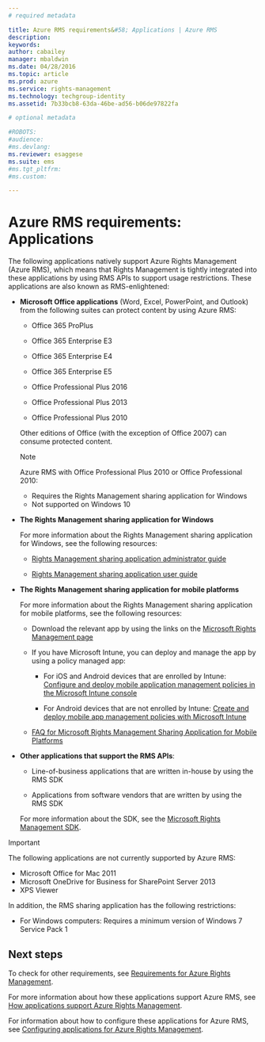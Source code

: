 ```yaml
---
# required metadata

title: Azure RMS requirements&#58; Applications | Azure RMS
description:
keywords:
author: cabailey
manager: mbaldwin
ms.date: 04/28/2016
ms.topic: article
ms.prod: azure
ms.service: rights-management
ms.technology: techgroup-identity
ms.assetid: 7b33bcb8-63da-46be-ad56-b06de97822fa

# optional metadata

#ROBOTS:
#audience:
#ms.devlang:
ms.reviewer: esaggese
ms.suite: ems
#ms.tgt_pltfrm:
#ms.custom:

---
```



# Azure RMS requirements: Applications

The following applications natively support Azure Rights Management (Azure RMS), which means that Rights Management is tightly integrated into these applications by using RMS APIs to support usage restrictions. These applications are also known as RMS-enlightened:

-   **Microsoft Office applications** (Word, Excel, PowerPoint, and Outlook) from the following suites can protect content by using Azure RMS:

    -   Office 365 ProPlus

    -   Office 365 Enterprise E3

    -   Office 365 Enterprise E4

    -   Office 365 Enterprise E5

    -   Office Professional Plus 2016

    -   Office Professional Plus 2013

    -   Office Professional Plus 2010

    Other editions of Office (with the exception of Office 2007) can consume protected content.

    > [!NOTE]
    > Azure RMS with Office Professional Plus 2010 or Office Professional 2010:
    > 
    > -   Requires the Rights Management sharing application for Windows
    > -   Not supported on Windows 10

-   **The Rights Management sharing application for Windows**

    For more information about the Rights Management sharing application for Windows, see the following resources:

    -   [Rights Management sharing application administrator guide](../rms-client/sharing-app-admin-guide.md)

    -   [Rights Management sharing application user guide](../rms-client/sharing-app-user-guide.md)

-   **The Rights Management sharing application for mobile platforms**

    For more information about the Rights Management sharing application for mobile platforms, see the following resources:

    -   Download the relevant app by using the links on the [Microsoft Rights Management page](http://go.microsoft.com/fwlink/?LinkId=303970)

    -   If you have Microsoft Intune, you can deploy and manage the app by using a policy managed app: 

	    -   For iOS and Android devices that are enrolled by Intune: [Configure and deploy mobile application management policies in the Microsoft Intune console](intune/deploy-use/configure-and-deploy-mobile-application-management-policies-in-the-microsoft-intune-console)

	    -   For Android devices that are not enrolled by Intune: [Create and deploy mobile app management policies with Microsoft Intune](intune/deploy-use/create-and-deploy-mobile-app-management-policies-with-microsoft-intune)

    -   [FAQ for Microsoft Rights Management Sharing Application for Mobile Platforms](https://technet.microsoft.com/dn451248)

-   **Other applications that support the RMS APIs**:

    -   Line-of-business applications that are written in-house by using the RMS SDK

    -   Applications from software vendors that are written by using the RMS SDK

    For more information about the SDK, see the [Microsoft Rights Management SDK](../develop/developers-guide.md).

> [!IMPORTANT]
> The following applications are not currently supported by Azure RMS:
> 
> -   Microsoft Office for Mac 2011
> -   Microsoft OneDrive for Business for SharePoint Server 2013
> -   XPS Viewer
> 
> In addition, the RMS sharing application has the following restrictions:
> 
> -   For Windows computers: Requires a minimum version of Windows 7 Service Pack 1


## Next steps
To check for other requirements, see [Requirements for Azure Rights Management](requirements-azure-rms.md).

For more information about how these applications support Azure RMS, see [How applications support Azure Rights Management](../understand-explore/applications-support.md).

For information about how to configure these applications for Azure RMS, see [Configuring applications for Azure Rights Management](../deploy-use/configure-applications.md).